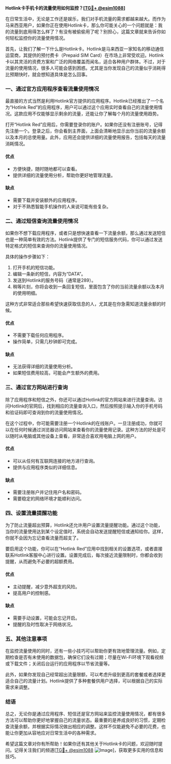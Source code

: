 **Hotlink卡手机卡的流量使用如何监控？[[TG💪+ @esim1088](https://t.me/s/esim1088)]**

在日常生活中，无论是工作还是娱乐，我们对手机流量的需求都越来越大。而作为马来西亚用户，如果你正在使用Hotlink卡，那么你可能关心的一个问题就是：我的流量到底用得怎么样了？有没有被偷偷用了呢？别担心，这篇文章就来告诉你如何轻松监控你的流量使用情况。

首先，让我们了解一下什么是Hotlink卡。Hotlink是马来西亚一家知名的移动通信运营商，其提供的预付费卡（Prepaid SIM Card）在市场上非常受欢迎。Hotlink卡以其灵活的资费方案和广泛的网络覆盖而闻名，适合各种用户群体。不过，对于流量的使用情况，很多人可能会感到困惑。尤其是当你发现自己的流量似乎消耗得比预期快时，就会想知道具体是怎么回事。

### **一、通过官方应用程序查看流量使用情况**

最直接的方式当然是利用Hotlink官方提供的应用程序。Hotlink已经推出了一个名为“Hotlink Red”的应用程序，用户可以通过这个应用实时查看自己的流量使用情况。这款应用不仅能够显示剩余的流量，还能让你了解每个月的流量使用趋势。

打开“Hotlink Red”应用后，你需要登录你的账户。如果你还没有注册账号，记得先注册一个。登录之后，你会看到主界面，上面会清晰地显示出你当前的流量余额以及本月的总使用量。此外，应用还会提供详细的流量使用报告，包括每天的流量消耗情况。

#### **优点**
- 方便快捷，随时随地都可以查看。
- 提供详细的流量使用分析，帮助你更好地管理流量。

#### **缺点**
- 需要下载并安装额外的应用程序。
- 对于不熟悉智能手机操作的人来说可能有些复杂。

### **二、通过短信查询流量使用情况**

如果你不想下载应用程序，或者只是想快速查看一下流量余额，那么通过发送短信也是一种简单有效的方法。Hotlink提供了专门的短信服务代码，你可以通过发送特定格式的短信来查询你的流量使用情况。

具体的操作步骤如下：
1. 打开手机的短信功能。
2. 编辑一条新的短信，内容为“DATA”。
3. 发送到Hotlink的服务号码（通常是289）。
4. 稍等片刻，你将会收到一条回复短信，里面包含了你的当前流量余额以及本月的使用明细。

这种方式非常适合那些希望快速获取信息的人，尤其是在你急需知道流量余额的时候。

#### **优点**
- 不需要下载任何应用程序。
- 操作简单，只需几秒钟即可完成。

#### **缺点**
- 无法获得详细的流量使用分析。
- 如果短信费用较高，可能会产生额外的费用。

### **三、通过官方网站进行查询**

除了应用程序和短信之外，你还可以通过Hotlink的官方网站来进行流量查询。访问Hotlink的官网后，找到相应的流量查询入口，然后按照提示输入你的手机号码和验证码即可查询到你的流量使用情况。

在这个过程中，你可能需要注册一个Hotlink的在线账户。一旦注册成功，你就可以在任何时候通过浏览器访问网站来查看你的流量使用记录。这种方法的好处是可以随时从电脑或其他设备上查看，非常适合喜欢用电脑上网的用户。

#### **优点**
- 可以从任何有互联网连接的地方进行查询。
- 提供与应用程序类似的详细信息。

#### **缺点**
- 需要注册账户并记住用户名和密码。
- 需要稳定的网络环境才能顺利访问。

### **四、设置流量提醒功能**

为了防止流量超出预算，Hotlink还允许用户设置流量提醒功能。通过这个功能，当你的流量使用达到某个设定值时，系统会自动发送提醒短信或通知给你。这样，你就不会因为忘记查看流量而超支了。

要启用这个功能，你可以在“Hotlink Red”应用中找到相关的设置选项，或者直接联系Hotlink客服中心进行设置。设置完成后，每次接近流量限制时，你都会收到提醒，从而避免不必要的超额费用。

#### **优点**
- 主动提醒，减少意外超支的风险。
- 提高用户的控制感。

#### **缺点**
- 需要手动设置，可能会忘记开启。
- 提醒的及时性取决于网络状况。

### **五、其他注意事项**

在监控流量使用的同时，还有一些小技巧可以帮助你更有效地管理流量。例如，定期检查是否有未使用的数据包，确保它们没有过期；尽量在Wi-Fi环境下观看视频或下载文件；关闭后台运行的应用程序以节省流量等。

此外，如果你发现自己经常超出流量限额，可以考虑升级到更高的套餐或者选择更适合自己的流量计划。Hotlink提供了多种套餐供用户选择，可以根据自己的实际需求来调整。

### **结语**

总之，无论你是通过应用程序、短信还是官方网站来监控流量使用情况，都有很多方法可以帮助你更好地掌握自己的流量状态。最重要的是养成良好的习惯，定期检查流量余额，并根据实际情况做出相应的调整。这样不仅能避免不必要的花费，也能让你更加从容地应对日常生活中的各种需求。

希望这篇文章对你有所帮助！如果你还有其他关于Hotlink卡的问题，欢迎随时提问。记得关注我们的频道[[TG💪+ @esim1088](https://t.me/s/esim1088) ![Image](https://i.postimg.cc/4NQfJmqS/Snipaste-2025-05-13-00-14-12.png)]，获取更多实用的信息和技巧。
